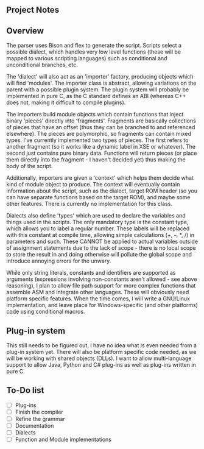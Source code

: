 Project Notes
-------------

## Overview
The parser uses Bison and flex to generate the script. Scripts select a possible dialect, which handles very low level functions (these will be mapped to various scripting languages) such as conditional and unconditional branches, etc.

The 'dialect' will also act as an 'importer' factory, producing objects which will find 'modules'. The importer class is abstract, allowing variations on the parent with a possible plugin system. The plugin system will probably be implemented in pure C, as the C standard defines an ABI (whereas C++ does not, making it difficult to compile plugins).

The importers build module objects which contain functions that inject binary 'pieces' directly into 'fragments'. Fragments are basically collections of pieces that have an offset (thus they can be branched to and referenced elsewhere). The pieces are polymorphic, so fragments can contain mixed types. I've currently implemented two types of pieces. The first refers to another fragment (so it works like a dynamic label in XSE or whatever). The second just contains pure binary data. Functions will return pieces (or place them directly into the fragment - I haven't decided yet) thus making the body of the script.

Additionally, importers are given a 'context' which helps them decide what kind of module object to produce. The context will eventually contain information about the script, such as the dialect, target ROM header (so you can have separate functions based on the target ROM), and maybe some other features. There is currently no implementation for this class.

Dialects also define 'types' which are used to declare the variables and things used in the scripts. The only mandatory type is the constant type, which allows you to label a regular number. These labels will be replaced with this constant at compile time, allowing simple calculations (+, -, *, /) in parameters and such. These CANNOT be applied to actual variables outside of assignment statements due to the lack of scope - there is no local scope to store the result in and doing otherwise will pollute the global scope and introduce annoying errors for the unwary.

While only string literals, constants and identifiers are supported as arguments (expressions involving non-constants aren't allowed - see above reasoning), I plan to allow file path support for more complex functions that assemble ASM and integrate other languages. These will obviously need platform specific features. When the time comes, I will write a GNU/Linux implementation, and leave place for Windows-specific (and other platforms) code using conditional macros.

## Plug-in system
This still needs to be figured out, I have no idea what is even needed from a plug-in system yet. There will also be platform specific code needed, as we will be working with shared objects (DLLs). I want to allow multi-language support to allow Java, Python and C# plug-ins as well as plug-ins written in pure C.

## To-Do list
- [ ] Plug-ins
- [ ] Finish the compiler
- [ ] Refine the grammar
- [ ] Documentation
- [ ] Dialects
- [ ] Function and Module implementations